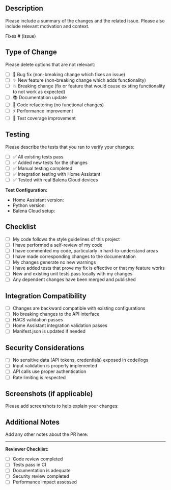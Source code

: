 ## Description

Please include a summary of the changes and the related issue. Please also include relevant motivation and context.

Fixes # (issue)

## Type of Change

Please delete options that are not relevant:

- [ ] 🐛 Bug fix (non-breaking change which fixes an issue)
- [ ] ✨ New feature (non-breaking change which adds functionality)
- [ ] 💥 Breaking change (fix or feature that would cause existing functionality to not work as expected)
- [ ] 📚 Documentation update
- [ ] 🔧 Code refactoring (no functional changes)
- [ ] ⚡ Performance improvement
- [ ] 🧪 Test coverage improvement

## Testing

Please describe the tests that you ran to verify your changes:

- [ ] ✅ All existing tests pass
- [ ] ✅ Added new tests for the changes
- [ ] ✅ Manual testing completed
- [ ] ✅ Integration testing with Home Assistant
- [ ] ✅ Tested with real Balena Cloud devices

**Test Configuration:**
- Home Assistant version:
- Python version:
- Balena Cloud setup:

## Checklist

- [ ] My code follows the style guidelines of this project
- [ ] I have performed a self-review of my code
- [ ] I have commented my code, particularly in hard-to-understand areas
- [ ] I have made corresponding changes to the documentation
- [ ] My changes generate no new warnings
- [ ] I have added tests that prove my fix is effective or that my feature works
- [ ] New and existing unit tests pass locally with my changes
- [ ] Any dependent changes have been merged and published

## Integration Compatibility

- [ ] Changes are backward compatible with existing configurations
- [ ] No breaking changes to the API interface
- [ ] HACS validation passes
- [ ] Home Assistant integration validation passes
- [ ] Manifest.json is updated if needed

## Security Considerations

- [ ] No sensitive data (API tokens, credentials) exposed in code/logs
- [ ] Input validation is properly implemented
- [ ] API calls use proper authentication
- [ ] Rate limiting is respected

## Screenshots (if applicable)

Please add screenshots to help explain your changes:

## Additional Notes

Add any other notes about the PR here:

---

**Reviewer Checklist:**
- [ ] Code review completed
- [ ] Tests pass in CI
- [ ] Documentation is adequate
- [ ] Security review completed
- [ ] Performance impact assessed